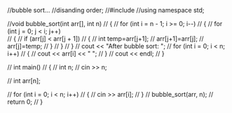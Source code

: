 
//bubble sort...
//disanding order;
//#include <iostream>
//using namespace std;

//void bubble_sort(int arr[], int n)
// {
//     for (int i = n - 1; i >= 0; i--)
//     {
//         for (int j = 0; j < i; j++)  
//         {
//             if (arr[j] < arr[j + 1]) 
//             {
//                 int temp=arr[j+1];
//                 arr[j+1]=arr[j];
//                 arr[j]=temp;
//             }
//         }
//     }
//     cout << "After bubble sort: ";
//     for (int i = 0; i < n; i++)
//     {
//         cout << arr[i] << " ";
//     }
//     cout << endl;
// }

// int main()
// {
//     int n;
//     cin >> n;
    
//     int arr[n]; 

//     for (int i = 0; i < n; i++)
//     {
//         cin >> arr[i];
//     }
//     bubble_sort(arr, n);
//     return 0;
// }
